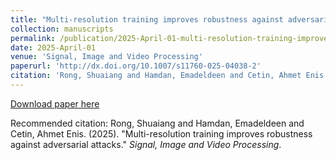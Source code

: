 ```yaml
---
title: "Multi-resolution training improves robustness against adversarial attacks"
collection: manuscripts
permalink: /publication/2025-April-01-multi-resolution-training-improves-robustness-against-adversarial-attacks
date: 2025-April-01
venue: 'Signal, Image and Video Processing'
paperurl: 'http://dx.doi.org/10.1007/s11760-025-04038-2'
citation: 'Rong, Shuaiang and Hamdan, Emadeldeen and Cetin, Ahmet Enis. (2025). &quot;Multi-resolution training improves robustness against adversarial attacks.&quot; <i>Signal, Image and Video Processing</i>.'
---
```


<a href='http://dx.doi.org/10.1007/s11760-025-04038-2'>Download paper here</a>

Recommended citation: Rong, Shuaiang and Hamdan, Emadeldeen and Cetin, Ahmet Enis. (2025). &quot;Multi-resolution training improves robustness against adversarial attacks.&quot; <i>Signal, Image and Video Processing</i>.